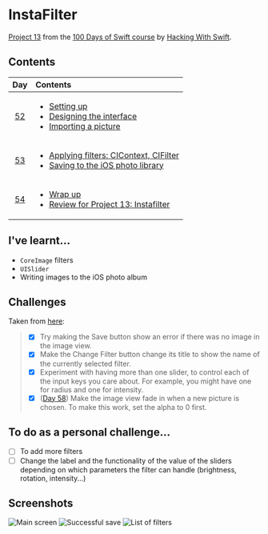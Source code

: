 # InstaFilter

[Project 13](https://www.hackingwithswift.com/read/13/overview) from the [100 Days of Swift course](https://www.hackingwithswift.com/100) by [Hacking With Swift](https://www.hackingwithswift.com/).

## Contents

|                      Day                      | Contents                                                                                                                                                                                                                                      |
|:---------------------------------------------:|:----------------------------------------------------------------------------------------------------------------------------------------------------------------------------------------------------------------------------------------------|
| [52](https://www.hackingwithswift.com/100/52) | <ul><li>[Setting up](https://www.hackingwithswift.com/read/13/1/setting-up)</li><li>[Designing the interface](https://www.hackingwithswift.com/read/13/2)</li><li>[Importing a picture](https://www.hackingwithswift.com/read/13/3)</li></ul> |
| [53](https://www.hackingwithswift.com/100/53) | <ul><li>[Applying filters: CIContext, CIFilter](https://www.hackingwithswift.com/read/13/4)</li><li>[Saving to the iOS photo library](https://www.hackingwithswift.com/read/13/5)</li></ul>                                                   | 
| [54](https://www.hackingwithswift.com/100/54) | <ul><li>[Wrap up](https://www.hackingwithswift.com/read/13/5)</li><li>[Review for Project 13: Instafilter](https://www.hackingwithswift.com/review/hws/project-13-instafilter)</li></ul>                                                      |

## I've learnt...

- `CoreImage` filters
- `UISlider`
- Writing images to the iOS photo album

## Challenges

Taken from [here](https://www.hackingwithswift.com/read/13/5):

>- [x] Try making the Save button show an error if there was no image in the image view.
>- [x] Make the Change Filter button change its title to show the name of the currently selected filter.
>- [x] Experiment with having more than one slider, to control each of the input keys you care about. For example, you might have one for radius and one for intensity.
>- [x] ([Day 58](https://www.hackingwithswift.com/read/15/5/wrap-up)) Make the image view fade in when a new picture is chosen. To make this work, set the alpha to 0 first.

## To do as a personal challenge...

- [ ] To add more filters
- [ ] Change the label and the functionality of the value of the sliders depending on which parameters the filter can handle (brightness, rotation, intensity...)

## Screenshots

![Main screen](./Screenshots/1.png)
![Successful save](./Screenshots/2.png)
![List of filters](./Screenshots/3.png)
